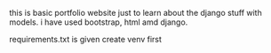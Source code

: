 this is basic portfolio website just to learn about the django stuff with models.
i have used bootstrap, html amd django.

requirements.txt is given 
create venv first 